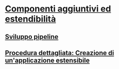 # [Componenti aggiuntivi ed estendibilità](index.md)
## [Sviluppo pipeline](pipeline-development.md)
## [Procedura dettagliata: Creazione di un'applicazione estensibile](walkthrough-create-extensible-app.md)
